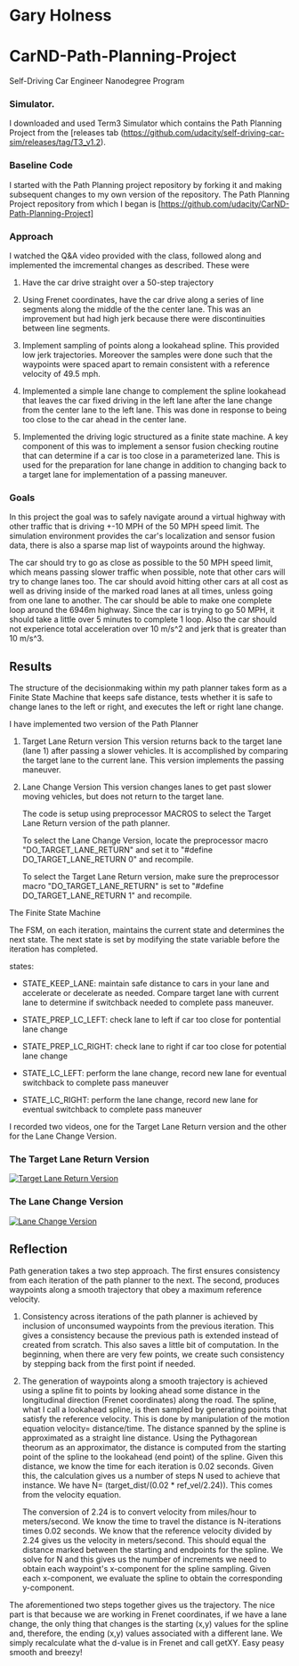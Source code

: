 # Gary Holness
# CarND-Path-Planning-Project
Self-Driving Car Engineer Nanodegree Program
   
### Simulator.
I downloaded and used Term3 Simulator which contains the Path Planning Project from the [releases tab (https://github.com/udacity/self-driving-car-sim/releases/tag/T3_v1.2).


### Baseline Code
I started with the Path Planning project repository by forking it and making subsequent changes to
my own version of the repository.  The Path Planning Project repository from which I began
is [https://github.com/udacity/CarND-Path-Planning-Project]

### Approach
I watched the Q&A video provided with the class, followed along and implemented the imcremental changes
as described.  These were

1. Have the car drive straight over a 50-step trajectory

2. Using Frenet coordinates, have the car drive along a series of line segments along the
   middle of the the center lane.  This was an improvement but had high jerk because there
   were discontinuities between line segments.

3. Implement sampling of points along a lookahead spline. This provided low jerk trajectories.
   Moreover the samples were done such that the waypoints were spaced apart to remain consistent
   with a reference velocity of 49.5 mph.

4. Implemented a simple lane change to complement the spline lookahead that leaves the car fixed driving
   in the left lane after the lane change from the center lane to the left lane.  This was done
   in response to being too close to the car ahead in the center lane.

5. Implemented the driving logic structured as a finite state machine.  A key component of this
   was to implement a sensor fusion checking routine that can determine if a car is too close in
   a parameterized lane.  This is used for the preparation for lane change in addition to
   changing back to a target lane for implementation of a passing maneuver.


### Goals
In this project the goal was to safely navigate around a virtual highway with other traffic that is driving +-10 MPH of the 50 MPH speed limit. The simulation environment provides the car's localization and sensor fusion data, there is also a sparse map list of waypoints around the highway. 

The car should try to go as close as possible to the 50 MPH speed limit, which means passing slower traffic when possible, note that other cars will try to change lanes too. The car should avoid hitting other cars at all cost as well as driving inside of the marked road lanes at all times, unless going from one lane to another. The car should be able to make one complete loop around the 6946m highway. Since the car is trying to go 50 MPH, it should take a little over 5 minutes to complete 1 loop. Also the car should not experience total acceleration over 10 m/s^2 and jerk that is greater than 10 m/s^3.

## Results

The structure of the decisionmaking within my
path planner takes form as a Finite State Machine
that keeps safe distance, tests whether it is
safe to change lanes to the left or right, and
executes the left or right lane change.

I have implemented two version of the Path Planner

1) Target Lane Return version
   This version returns back to the target lane (lane 1)
   after passing a slower vehicles.  It is accomplished 
   by comparing the target lane to the current lane.
   This version implements the passing maneuver.
 
2) Lane Change Version
   This version changes lanes to get past slower moving
   vehicles, but does not return to the target lane.
 
 
   The code is setup using preprocessor MACROS to select 
   the Target Lane Return version of the path planner.
 
   To select the Lane Change Version, locate the
   preprocessor macro "DO_TARGET_LANE_RETURN" and set it
   to  "#define DO_TARGET_LANE_RETURN 0" and recompile.
 
   To select the Target Lane Return version, make sure
   the preprocessor macro "DO_TARGET_LANE_RETURN" is set
   to "#define DO_TARGET_LANE_RETURN 1" and recompile.


The Finite State Machine 

The FSM, on each iteration, maintains the current state and
determines the next state.  The next state is set by modifying
the state variable before the iteration has completed.

states:
  - STATE_KEEP_LANE:  maintain safe distance to cars in your
                      lane and accelerate or decelerate as
                      needed. Compare target lane with current
                      lane to determine if switchback
                      needed to complete pass maneuver.

  - STATE_PREP_LC_LEFT:  check lane to left if car too close for
                         pontential lane change

  - STATE_PREP_LC_RIGHT: check lane to right if car too close for
                         potential lane change

  - STATE_LC_LEFT:  perform the lane change, record new lane
                    for eventual switchback to complete pass
                    maneuver

  - STATE_LC_RIGHT: perform the lane change, record new lane
                    for eventual switchback to complete pass
                    maneuver

I recorded two videos, one for the Target Lane Return version and
the other for the Lane Change Version.

### The Target Lane Return Version 
[![Target Lane Return Version](https://img.youtube.com/vi/kxHEH9LyKrg/0.jpg)](https://youtu.be/kxHEH9LyKrg)



### The Lane Change Version 
[![Lane Change Version](https://img.youtube.com/vi/41iD3uzLPiE/0.jpg)](https://youtu.be/41iD3uzLPiE)

## Reflection

Path generation takes a two step approach. The first ensures consistency from each iteration
of the path planner to the next.  The second, produces waypoints along a smooth trajectory
that obey a maximum reference velocity.

1. Consistency across iterations of the path planner is achieved by inclusion of unconsumed waypoints
   from the previous iteration.   This gives a consistency because the previous path is extended instead
   of created from scratch. This also saves a little bit of computation.   In the beginning, when there
   are very few points, we create such consistency by stepping back from the first point if needed.

2. The generation of waypoints along a smooth trajectory is achieved using a spline fit to points
   by looking ahead some distance in the longitudinal direction (Frenet coordinates) along the road.
   The spline, what I call a lookahead spline, is then sampled by generating points that satisfy
   the reference velocity.  This is done by manipulation of the motion equation velocity= distance/time.
   The distance spanned by the spline is approximated as a straight line distance.   Using the Pythagorean
   theorum as an approximator, the distance is computed from the starting point of the spline to the
   lookahead (end point) of the spline.   Given this distance, we know the time for each iteration
   is 0.02 seconds.  Given this, the calculation gives us a number of steps N used to achieve that
   instance.   We have  N= (target_dist/(0.02 * ref_vel/2.24)).  This comes from the velocity equation.

   The conversion of 2.24 is to convert velocity from miles/hour to meters/second. We know the
   time to travel the distance is N-iterations times 0.02 seconds.  We know that the reference
   velocity divided by 2.24 gives us the velocity in meters/second.   This should equal the
   distance marked between the starting and endpoints for the spline.   We solve for N and this
   gives us the number of increments we need to obtain each waypoint's x-component for the spline
   sampling.   Given each x-component, we evaluate the spline to obtain the corresponding 
   y-component.

The aforementioned two steps together gives us the trajectory.  The nice part is that because
we are working in Frenet coordinates, if we have a lane change, the only thing that changes
is the starting (x,y) values for the spline and, therefore, the ending (x,y) values associated
with a different lane.  We simply recalculate what the d-value is in Frenet and call getXY.
Easy peasy smooth and breezy!
